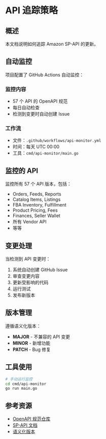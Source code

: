 # API 追踪策略

## 概述

本文档说明如何追踪 Amazon SP-API 的更新。

## 自动监控

项目配置了 GitHub Actions 自动监控：

### 监控内容
- 57 个 API 的 OpenAPI 规范
- 每日自动检查
- 检测到变更时自动创建 Issue

### 工作流
- 文件：`.github/workflows/api-monitor.yml`
- 时间：每天 UTC 00:00
- 工具：`cmd/api-monitor/main.go`

## 监控的 API

监控所有 57 个 API 版本，包括：
- Orders, Feeds, Reports
- Catalog Items, Listings
- FBA Inventory, Fulfillment
- Product Pricing, Fees
- Finances, Seller Wallet
- 所有 Vendor API
- 等等

## 变更处理

当检测到 API 变更时：

1. 系统自动创建 GitHub Issue
2. 审查变更内容
3. 更新受影响的代码
4. 运行测试
5. 发布新版本

## 版本管理

遵循语义化版本：
- **MAJOR** - 不兼容的 API 变更
- **MINOR** - 新增功能
- **PATCH** - Bug 修复

## 工具使用

```bash
# 手动运行监控
cd cmd/api-monitor
go run main.go
```

## 参考资源

- [OpenAPI 规范仓库](https://github.com/amzn/selling-partner-api-models)
- [SP-API 文档](https://developer-docs.amazon.com/sp-api/docs/)
- [语义化版本](https://semver.org/)
